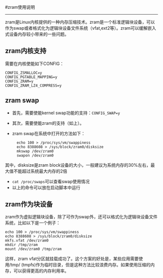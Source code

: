 #zram使用说明

----------

zram是Linux内核提供的一种内存压缩技术。zram是一个标准逻辑块设备，可以作为swap或者格式化为逻辑块设备文件系统（vfat,ext2等）。zram可以缓解嵌入式设备内存较小带来的一些问题。

## zram内核支持
需要在内核使能如下CONFIG：

    CONFIG_ZSMALLOC=y
    CONFIG_PGTABLE_MAPPING=y
    CONFIG_ZRAM=y
    CONFIG_ZRAM_LZ4_COMPRESS=y

## zram swap
* 首先，需要使能kernel swap功能的支持：`CONFIG_SWAP=y`

* 其次，需要使能zram的支持（如上）。

* zram swap在系统中打开的方法如下：

        echo 100 > /proc/sys/vm/swappiness
        echo 8388608 > /sys/block/zram0/disksize
        mkswap /dev/zram0
        swapon /dev/zram0
其中，disksize是zram block设备的大小，一般建议为系统内存的30%左右，最大值不能超过系统最大内存的2倍
* `cat /proc/swaps`可以查看swap使用情况
* 以上的命令可以放在启动脚本中运行

## zram作为块设备
zram作为虚拟逻辑块设备，除了可作为swap外，还可以格式化为逻辑块设备文件系统，比如以下是一个例子：

    echo 100 > /proc/sys/vm/swappiness
    echo 8388608 > /sys/block/zram0/disksize
    mkfs.vfat /dev/zram0
    mkdir /tmp/zram
    mount /dev/zram0 /tmp/zram

这样，zram vfat分区就挂载成功了。这个方案的好处是，某些应用需要使用/tmp/ (tmpfs)作为临时目录，但是这种方法比较浪费内存。如果使用压缩的内存，可以获得更高的内存利用率。
